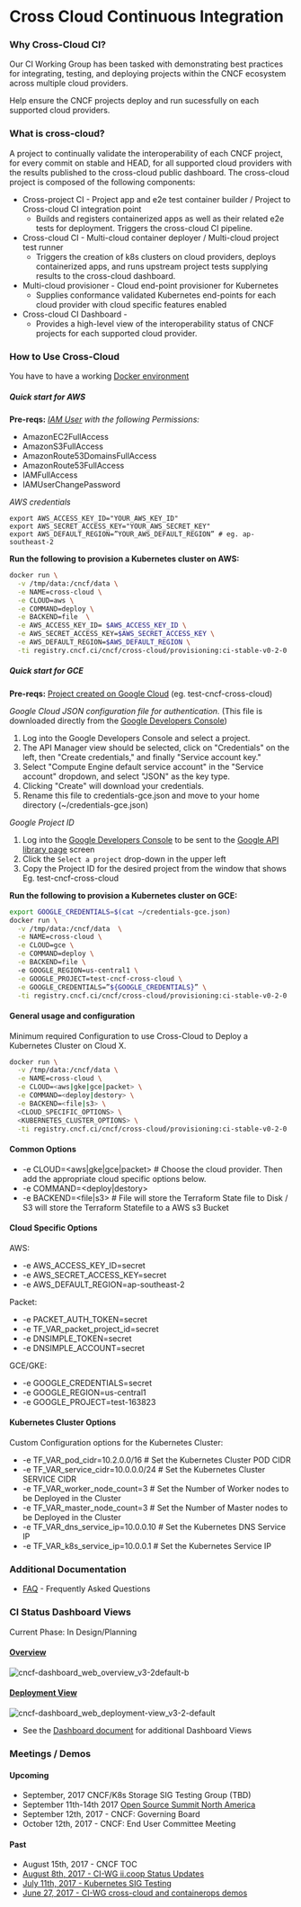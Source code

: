# Cross Cloud Continuous Integration

### Why Cross-Cloud CI?

Our CI Working Group has been tasked with demonstrating best practices for integrating, testing, and deploying projects within the CNCF ecosystem across multiple cloud providers.

Help ensure the CNCF projects deploy and run sucessfully on each supported cloud providers.

### What is cross-cloud?

A project to continually validate the interoperability of each CNCF project, for every commit on stable and HEAD, for all supported cloud providers with the results published to the cross-cloud public dashboard. The cross-cloud project is composed of the following components:
- Cross-project CI - Project app and e2e test container builder / Project to Cross-cloud CI integration point
  * Builds and registers containerized apps as well as their related e2e tests for deployment. Triggers the cross-cloud CI pipeline.  
- Cross-cloud CI - Multi-cloud container deployer / Multi-cloud project test runner
  * Triggers the creation of k8s clusters on cloud providers, deploys containerized apps, and runs upstream project tests supplying results to the cross-cloud dashboard.
- Multi-cloud provisioner - Cloud end-point provisioner for Kubernetes
  * Supplies conformance validated Kubernetes end-points for each cloud provider with cloud specific features enabled
- Cross-cloud CI Dashboard - 
  * Provides a high-level view of the interoperability status of CNCF projects for each supported cloud provider.

### How to Use Cross-Cloud 

You have to have a working [Docker environment](https://www.docker.com/get-docker)


##### Quick start for AWS

**Pre-reqs:**
_[IAM User](https://console.aws.amazon.com/iam) with the following Permissions:_
- AmazonEC2FullAccess
- AmazonS3FullAccess
- AmazonRoute53DomainsFullAccess
- AmazonRoute53FullAccess
- IAMFullAccess
- IAMUserChangePassword

_AWS credentials_
```
export AWS_ACCESS_KEY_ID="YOUR_AWS_KEY_ID"
export AWS_SECRET_ACCESS_KEY="YOUR_AWS_SECRET_KEY"
export AWS_DEFAULT_REGION=”YOUR_AWS_DEFAULT_REGION” # eg. ap-southeast-2
```

**Run the following to provision a Kubernetes cluster on AWS:**
```bash
docker run \
  -v /tmp/data:/cncf/data \
  -e NAME=cross-cloud \
  -e CLOUD=aws \
  -e COMMAND=deploy \
  -e BACKEND=file  \
  -e AWS_ACCESS_KEY_ID= $AWS_ACCESS_KEY_ID \
  -e AWS_SECRET_ACCESS_KEY=$AWS_SECRET_ACCESS_KEY \
  -e AWS_DEFAULT_REGION=$AWS_DEFAULT_REGION \
  -ti registry.cncf.ci/cncf/cross-cloud/provisioning:ci-stable-v0-2-0
```


##### Quick start for GCE
 
**Pre-reqs:**
[Project created on Google Cloud](https://console.developers.google.com/projectcreate) (eg. test-cncf-cross-cloud)

_Google Cloud JSON configuration file for authentication._  (This file is downloaded directly from the [Google Developers Console](https://console.developers.google.com/))

1. Log into the Google Developers Console and select a project.
1. The API Manager view should be selected, click on "Credentials" on the left, then "Create credentials," and finally "Service account key."
1. Select "Compute Engine default service account" in the "Service account" dropdown, and select "JSON" as the key type.
1. Clicking "Create" will download your credentials.
1. Rename this file to credentials-gce.json and move to your home directory (~/credentials-gce.json)

_Google Project ID_

1. Log into the [Google Developers Console](https://console.developers.google.com/) to be sent to the [Google API library page](https://console.developers.google.com/apis/library) screen
1. Click the `Select a project` drop-down in the upper left
1. Copy the Project ID for the desired project from the window that shows
Eg. test-cncf-cross-cloud

**Run the following to provision a Kubernetes cluster on GCE:**
``` bash
export GOOGLE_CREDENTIALS=$(cat ~/credentials-gce.json)
docker run \
  -v /tmp/data:/cncf/data  \
  -e NAME=cross-cloud \
  -e CLOUD=gce \
  -e COMMAND=deploy \
  -e BACKEND=file \ 
  -e GOOGLE_REGION=us-central1 \
  -e GOOGLE_PROJECT=test-cncf-cross-cloud \
  -e GOOGLE_CREDENTIALS=”${GOOGLE_CREDENTIALS}” \
  -ti registry.cncf.ci/cncf/cross-cloud/provisioning:ci-stable-v0-2-0
```

#### General usage and configuration

Minimum required Configuration to use Cross-Cloud to Deploy a Kubernetes Cluster on Cloud X.
```bash
docker run \
  -v /tmp/data:/cncf/data \
  -e NAME=cross-cloud \
  -e CLOUD=<aws|gke|gce|packet> \
  -e COMMAND=<deploy|destory> \
  -e BACKEND=<file|s3> \
  <CLOUD_SPECIFIC_OPTIONS> \
  <KUBERNETES_CLUSTER_OPTIONS> \
  -ti registry.cncf.ci/cncf/cross-cloud/provisioning:ci-stable-v0-2-0
```

#### Common Options
* -e CLOUD=<aws|gke|gce|packet> # Choose the cloud provider.  Then add the appropriate cloud specific options below.
* -e COMMAND=<deploy|destory>
* -e BACKEND=<file|s3>   # File will store the Terraform State file to Disk / S3 will store the Terraform Statefile to a AWS s3 Bucket
  

#### Cloud Specific Options
AWS:
 * -e AWS_ACCESS_KEY_ID=secret
 * -e AWS_SECRET_ACCESS_KEY=secret
 * -e AWS_DEFAULT_REGION=ap-southeast-2

Packet:
 * -e PACKET_AUTH_TOKEN=secret
 * -e TF_VAR_packet_project_id=secret 
 * -e DNSIMPLE_TOKEN=secret
 * -e DNSIMPLE_ACCOUNT=secret   

GCE/GKE:
 * -e GOOGLE_CREDENTIALS=secret
 * -e GOOGLE_REGION=us-central1
 * -e GOOGLE_PROJECT=test-163823

#### Kubernetes Cluster Options
Custom Configuration options for the Kubernetes Cluster:
* -e TF_VAR_pod_cidr=10.2.0.0/16      # Set the Kubernetes Cluster POD CIDR
* -e TF_VAR_service_cidr=10.0.0.0/24  # Set the Kubernetes Cluster SERVICE CIDR
* -e TF_VAR_worker_node_count=3       # Set the Number of Worker nodes to be Deployed in the Cluster
* -e TF_VAR_master_node_count=3       # Set the Number of Master nodes to be Deployed in the Cluster
* -e TF_VAR_dns_service_ip=10.0.0.10  # Set the Kubernetes DNS Service IP
* -e TF_VAR_k8s_service_ip=10.0.0.1   # Set the Kubernetes Service IP


### Additional Documentation

 * [FAQ](FAQ.md) - Frequently Asked Questions


### CI Status Dashboard Views
Current Phase: In Design/Planning

#### [Overview](/DASHBOARD.md#overview-screen)
![cncf-dashboard_web_overview_v3-2default-b](https://user-images.githubusercontent.com/26697/29292628-70ccb612-810d-11e7-869d-13e09894c93d.png)

#### [Deployment View](/DASHBOARD.md#deployment-view-screen)
![cncf-dashboard_web_deployment-view_v3-2-default](https://user-images.githubusercontent.com/26697/29292630-73bc201a-810d-11e7-8671-307f92a7ce11.png)

 * See the [Dashboard document](DASHBOARD.md) for additional Dashboard Views 

### Meetings / Demos

#### Upcoming
- September, 2017 CNCF/K8s Storage SIG Testing Group (TBD)
- September 11th-14th 2017 [Open Source Summit North America](http://events.linuxfoundation.org/events/open-source-summit-north-america)
- September 12th, 2017 - CNCF: Governing Board
- October 12th, 2017 - CNCF: End User Committee Meeting

#### Past
- August 15th, 2017 - CNCF TOC
- [August 8th, 2017 - CI-WG ii.coop Status Updates](https://docs.google.com/presentation/d/1dgkeXN7qSJ8tSUTZ5ecB67D155Y0Mphrpqi9ZFZXWKo/edit#slide=id.g242b36cf7c_0_10)
- [July 11th, 2017 - Kubernetes SIG Testing](https://www.youtube.com/watch?v=DQGcv2a4qXQ&list=PL69nYSiGNLP0ofY51bEooJ4TKuQtUSizR&index=1)
- [June 27, 2017 - CI-WG cross-cloud and containerops demos](https://www.youtube.com/watch?v=Jc5EJVK7ZZk&feature=youtu.be&t=307)





